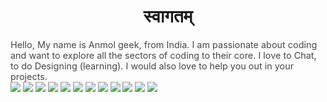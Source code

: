 <h1 align="center">स्वागतम्</h1>
<span style='opacity: 0.8; font-size: .9rem'> 
Hello, My name is Anmol geek, from India. I am passionate about coding and want to explore all the sectors of coding to their core.
I love to Chat, to do Designing (learning). I would also love to help you out in your projects.
</span>
&nbsp
<div>
 <img  src='https://skillicons.dev/icons?i=js'>
 <img  src='https://skillicons.dev/icons?i=python'>
 <img  src='https://skillicons.dev/icons?i=mongodb'>
 <img  src='https://skillicons.dev/icons?i=jquery'>
 <img  src='https://skillicons.dev/icons?i=heroku'>
 <img  src='https://skillicons.dev/icons?i=git'>
 <img  src='https://skillicons.dev/icons?i=selenium'>
 <img  src='https://skillicons.dev/icons?i=ps'>
 <img  src='https://skillicons.dev/icons?i=ae'>
 <img  src='https://skillicons.dev/icons?i=azure'>
 <img  src='https://skillicons.dev/icons?i=docker'>
 <img  src='https://skillicons.dev/icons?i=css'>
</div>


    